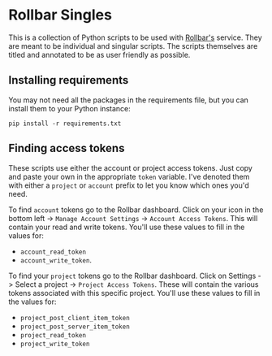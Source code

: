 # Rollbar Singles

This is a collection of Python scripts to be used with [Rollbar's](http://rollbar.com/) service.
They are meant to be individual and singular scripts. The scripts themselves are titled and annotated to be as user friendly as possible.

## Installing requirements
You may not need all the packages in the requirements file, but you can install them to your Python instance:

```
pip install -r requirements.txt
```

## Finding access tokens
These scripts use either the account or project access tokens.  Just  copy and paste your own in the appropriate `token` variable. I've denoted them with  either a `project` or `account` prefix to let you know which ones you'd need.

To find `account` tokens go to the Rollbar dashboard. Click on your icon in the bottom left -> `Manage Account Settings` -> `Account Access Tokens`. This will contain your read and write tokens. You'll use these values to fill in the values for:

- `account_read_token`
- `account_write_token`.

To find your `project` tokens go to the Rollbar dashboard. Click on Settings -> Select a project -> `Project Access Tokens`. These will contain the various tokens associated with this specific project.  You'll use these values to fill in the values for:
- `project_post_client_item_token`
- `project_post_server_item_token`
- `project_read_token`
- `project_write_token`


